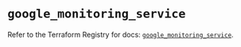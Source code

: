 # `google_monitoring_service`

Refer to the Terraform Registry for docs: [`google_monitoring_service`](https://registry.terraform.io/providers/hashicorp/google-beta/6.38.0/docs/resources/google_monitoring_service).
